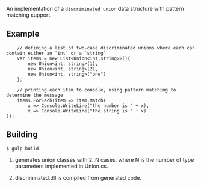An implementation of a `discriminated union` data structure with pattern matching support.

## Example

        // defining a list of two-case discriminated unions where each can contain either an `int` or a `string`
        var items = new List<Union<int,string>>(){
            new Union<int, string>(1),
            new Union<int, string>(2),
            new Union<int, string>("one")
        };

        // printing each item to console, using pattern matching to determine the message
        items.ForEach(item => item.Match(
            x => Console.WriteLine("the number is " + x),
		    x => Console.WriteLine("the string is " + x)
	));

## Building

`$ gulp build`

1. generates union classes with 2..N cases, where N is the number of type parameters implemented in Union.cs.

2. discriminated.dll is compiled from generated code.
